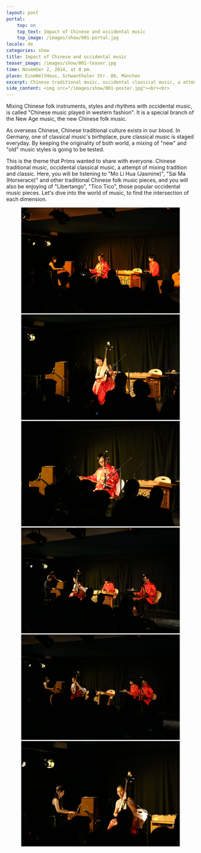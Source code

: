```yaml
---
layout: post
portal:
    top: on
    top_text: Impact of Chinese and occidental music
    top_image: /images/show/001-portal.jpg
locale: de
categories: show
title: Impact of Chinese and occidental music
teaser_image: /images/show/001-teaser.jpg
time: November 2, 2014, at 8 pm.
place: EineWeltHaus, Schwanthaler Str. 80, München
excerpt: Chinese traditional music, occidental classical music, a attempt of mixing tradition and classic.
side_content: <img src="/images/show/001-poster.jpg"><br><br>
---
```


Mixing Chinese folk instruments, styles and rhythms with occidental music, is called "Chinese music played in western fashion".
It is a special branch of the New Age music, the new Chinese folk music.

As overseas Chinese, Chinese traditional culture exists in our blood. In Germany, one of classical music's birthplace,
pure classical music is staged everyday. By keeping the originality of both world, a mixing of "new" and "old" music styles is going to be tested.

This is the theme that Prims wanted to share with everyone. Chinese traditional music, occidental classical music, a attempt of mixing tradition and classic.
Here, you will be listening to "Mo Li Hua (Jasmine)", "Sai Ma (Horserace)" and other traditional Chinese folk music pieces,
and you will also be enjoying of "Libertango", "Tico Tico", those popular occidental music pieces.
Let's dive into the world of music, to find the intersection of each dimension.

<figure class="col-two">
    <a class="ln-gallery" href="/images/show/001-live-photo-01.jpg"><img src="/images/show/001-live-photo-01.jpg"></a>
    <a class="ln-gallery" href="/images/show/001-live-photo-02.jpg"><img src="/images/show/001-live-photo-02.jpg"></a>
    <a class="ln-gallery" href="/images/show/001-live-photo-03.jpg"><img src="/images/show/001-live-photo-03.jpg"></a>
    <a class="ln-gallery" href="/images/show/001-live-photo-04.jpg"><img src="/images/show/001-live-photo-04.jpg"></a>
    <a class="ln-gallery" href="/images/show/001-live-photo-05.jpg"><img src="/images/show/001-live-photo-05.jpg"></a>
    <a class="ln-gallery" href="/images/show/001-live-photo-06.jpg"><img src="/images/show/001-live-photo-06.jpg"></a>
</figure>
